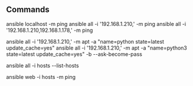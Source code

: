 ## Commands

ansible localhost -m ping
ansible all -i '192.168.1.210,' -m ping
ansible all -i '192.168.1.210,192.168.1.178,' -m ping

ansible all -i '192.168.1.210,' -m apt -a "name=python state=latest update_cache=yes"
ansible all -i '192.168.1.210,' -m apt -a "name=python3 state=latest update_cache=yes" -b --ask-become-pass

ansible all -i hosts --list-hosts

ansible web -i hosts -m ping